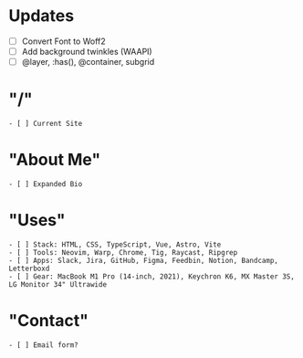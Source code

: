 # Updates
- [ ] Convert Font to Woff2
- [ ] Add background twinkles (WAAPI)
- [ ] @layer, :has(), @container, subgrid

# "/"
    - [ ] Current Site

# "About Me"
    - [ ] Expanded Bio

# "Uses" 
    - [ ] Stack: HTML, CSS, TypeScript, Vue, Astro, Vite
    - [ ] Tools: Neovim, Warp, Chrome, Tig, Raycast, Ripgrep
    - [ ] Apps: Slack, Jira, GitHub, Figma, Feedbin, Notion, Bandcamp, Letterboxd
    - [ ] Gear: MacBook M1 Pro (14-inch, 2021), Keychron K6, MX Master 3S, LG Monitor 34" Ultrawide

# "Contact"
    - [ ] Email form?
